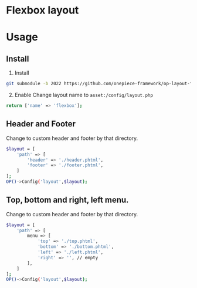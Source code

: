 Flexbox layout
===

# Usage

## Install

1. Install
```sh
git submodule -b 2022 https://github.com/onepiece-framework/op-layout-flexbox asset/layout/flexbox 
```
2. Enable
Change layout name to `asset:/config/layout.php`
```sh
return ['name' => 'flexbox'];
```

## Header and Footer

Change to custom header and footer by that directory.

```sh
$layout = [
	'path' => [
		'header' => './header.phtml',
		'footer' => './footer.phtml',
	]
];
OP()->Config('layout',$layout);
```

## Top, bottom and right, left menu.

Change to custom header and footer by that directory.

```sh
$layout = [
	'path' => [
		menu => [
			'top' => './top.phtml',
			'bottom' => './bottom.phtml',
			'left' => './left.phtml',
			'right' => '', // empty
		],
	]
];
OP()->Config('layout',$layout);
```
